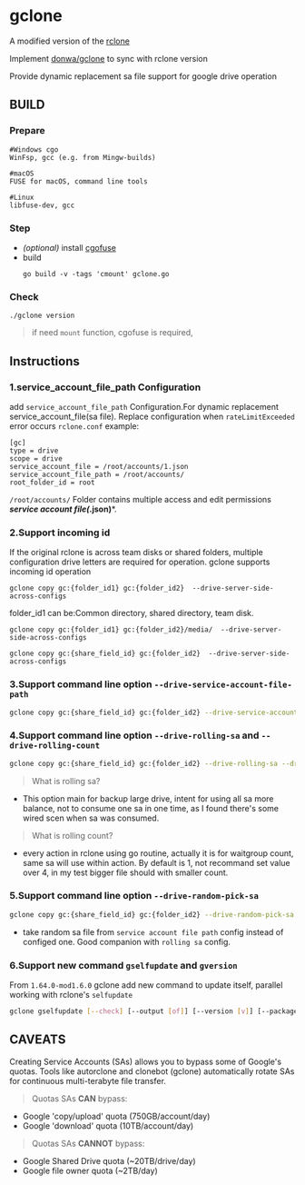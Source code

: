   
# gclone

A modified version of the [rclone](//github.com/rclone/rclone)

Implement [donwa/gclone](https://github.com/donwa/gclone) to sync with rclone version

Provide dynamic replacement sa file support for google drive operation


## BUILD

### Prepare

```
#Windows cgo
WinFsp, gcc (e.g. from Mingw-builds)

#macOS
FUSE for macOS, command line tools

#Linux
libfuse-dev, gcc
```

### Step
- _(optional)_ install [cgofuse](https://github.com/billziss-gh/cgofuse)
- build
  ```
  go build -v -tags 'cmount' gclone.go
  ```

### Check

```
./gclone version
```

> if need `mount` function, cgofuse is required, 

## Instructions 
### 1.service_account_file_path Configuration   
add `service_account_file_path` Configuration.For dynamic replacement service_account_file(sa file). Replace configuration when `rateLimitExceeded` error occurs
`rclone.conf` example:  
```
[gc]
type = drive  
scope = drive  
service_account_file = /root/accounts/1.json  
service_account_file_path = /root/accounts/  
root_folder_id = root  
```
`/root/accounts/` Folder contains multiple access and edit permissions ***service account file(*.json)***.  
  
### 2.Support incoming id
If the original rclone is across team disks or shared folders, multiple configuration drive letters are required for operation.
gclone supports incoming id operation
```
gclone copy gc:{folder_id1} gc:{folder_id2}  --drive-server-side-across-configs
```
folder_id1 can be:Common directory, shared directory, team disk. 
  
```
gclone copy gc:{folder_id1} gc:{folder_id2}/media/  --drive-server-side-across-configs

```

```
gclone copy gc:{share_field_id} gc:{folder_id2}  --drive-server-side-across-configs
```

### 3.Support command line option `--drive-service-account-file-path`

```sh
gclone copy gc:{share_field_id} gc:{folder_id2} --drive-service-account-file-path=${SOMEWHERE_STORE_SAs}
```

### 4.Support command line option `--drive-rolling-sa` and `--drive-rolling-count`

```sh
gclone copy gc:{share_field_id} gc:{folder_id2} --drive-rolling-sa --drive-rolling-count=1
```

> What is rolling sa?

- This option main for backup large drive, intent for using all sa more balance, not to consume one sa in one time, as I found there's some wired scen when sa was consumed.

> What is rolling count?

- every action in rclone using go routine, actually it is for waitgroup count, same sa will use within action.
By default is 1, not recommand set value over 4, in my test bigger file should with smaller count.

### 5.Support command line option `--drive-random-pick-sa`

```sh
gclone copy gc:{share_field_id} gc:{folder_id2} --drive-random-pick-sa --drive-rolling-sa --drive-rolling-count=1
```

- take random sa file from `service account file path` config instead of configed one. Good companion with `rolling sa` config.

### 6.Support new command `gselfupdate` and `gversion`

From `1.64.0-mod1.6.0` gclone add new command to update itself, parallel working with rclone's `selfupdate`

```sh
gclone gselfupdate [--check] [--output [of]] [--version [v]] [--package [zip|deb|rpm]]
```
  
## CAVEATS

Creating Service Accounts (SAs) allows you to bypass some of Google's quotas. Tools like autorclone and clonebot (gclone) automatically rotate SAs for continuous multi-terabyte file transfer.

> Quotas SAs **CAN** bypass:

* Google 'copy/upload' quota (750GB/account/day)
* Google 'download' quota (10TB/account/day)

> Quotas SAs **CANNOT** bypass:

* Google Shared Drive quota (~20TB/drive/day)
* Google file owner quota (~2TB/day)
